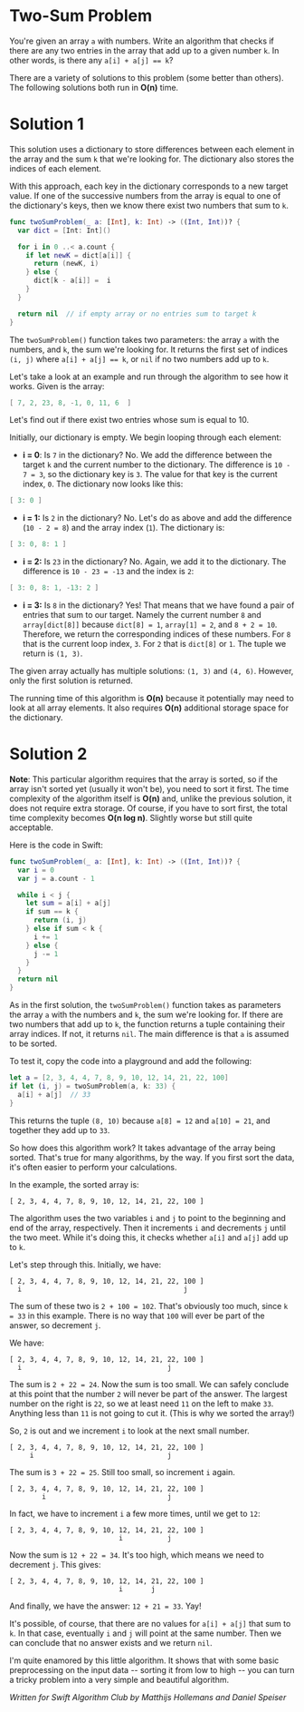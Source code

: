 # Two-Sum Problem

You're given an array `a` with numbers. Write an algorithm that checks if there are any two entries in the array that add up to a given number `k`. In other words, is there any `a[i] + a[j] == k`?

There are a variety of solutions to this problem (some better than others). The following solutions both run in **O(n)** time.

# Solution 1

This solution uses a dictionary to store differences between each element in the array and the sum `k` that we're looking for. The dictionary also stores the indices of each element.

With this approach, each key in the dictionary corresponds to a new target value. If one of the successive numbers from the array is equal to one of the dictionary's keys, then we know there exist two numbers that sum to `k`.

```swift
func twoSumProblem(_ a: [Int], k: Int) -> ((Int, Int))? {
  var dict = [Int: Int]()

  for i in 0 ..< a.count {
    if let newK = dict[a[i]] {
      return (newK, i)
    } else {
      dict[k - a[i]] =  i
    }
  }

  return nil  // if empty array or no entries sum to target k
}
```

The `twoSumProblem()` function takes two parameters: the array `a` with the numbers, and `k`, the sum we're looking for. It returns the first set of indices `(i, j)` where `a[i] + a[j] == k`, or `nil` if no two numbers add up to `k`.

Let's take a look at an example and run through the algorithm to see how it works. Given is the array:

```swift
[ 7, 2, 23, 8, -1, 0, 11, 6  ]
```

Let's find out if there exist two entries whose sum is equal to 10.

Initially, our dictionary is empty. We begin looping through each element:

- **i = 0**: Is `7` in the dictionary? No. We add the difference between the target `k` and the current number to the dictionary. The difference is `10 - 7 = 3`, so the dictionary key is `3`. The value for that key is the current index, `0`. The dictionary now looks like this:

```swift
[ 3: 0 ]
```

- **i = 1:** Is `2` in the dictionary? No. Let's do as above and add the difference (`10 - 2 = 8`) and the array index (`1`). The dictionary is:

```swift
[ 3: 0, 8: 1 ]
```

- **i = 2:** Is `23` in the dictionary? No. Again, we add it to the dictionary. The difference is `10 - 23 = -13` and the index is `2`:

```swift
[ 3: 0, 8: 1, -13: 2 ]
```

- **i = 3:** Is `8` in the dictionary? Yes! That means that we have found a pair of entries that sum to our target. Namely the current number `8` and `array[dict[8]]` because `dict[8] = 1`, `array[1] = 2`, and `8 + 2 = 10`. Therefore, we return the corresponding indices of these numbers. For `8` that is the current loop index, `3`. For `2` that is `dict[8]` or `1`. The tuple we return is `(1, 3)`.

The given array actually has multiple solutions: `(1, 3)` and `(4, 6)`. However, only the first solution is returned.

The running time of this algorithm is **O(n)** because it potentially may need to look at all array elements. It also requires **O(n)** additional storage space for the dictionary.

# Solution 2

**Note**: This particular algorithm requires that the array is sorted, so if the array isn't sorted yet (usually it won't be), you need to sort it first. The time complexity of the algorithm itself is **O(n)** and, unlike the previous solution, it does not require extra storage. Of course, if you have to sort first, the total time complexity becomes **O(n log n)**. Slightly worse but still quite acceptable.

Here is the code in Swift:

```swift
func twoSumProblem(_ a: [Int], k: Int) -> ((Int, Int))? {
  var i = 0
  var j = a.count - 1

  while i < j {
    let sum = a[i] + a[j]
    if sum == k {
      return (i, j)
    } else if sum < k {
      i += 1
    } else {
      j -= 1
    }
  }
  return nil
}
```

As in the first solution, the `twoSumProblem()` function takes as parameters the array `a` with the numbers and `k`, the sum we're looking for. If there are two numbers that add up to `k`, the function returns a tuple containing their array indices. If not, it returns `nil`. The main difference is that `a` is assumed to be sorted.

To test it, copy the code into a playground and add the following:

```swift
let a = [2, 3, 4, 4, 7, 8, 9, 10, 12, 14, 21, 22, 100]
if let (i, j) = twoSumProblem(a, k: 33) {
  a[i] + a[j]  // 33
}
```

This returns the tuple `(8, 10)` because `a[8] = 12` and `a[10] = 21`, and together they add up to `33`.

So how does this algorithm work? It takes advantage of the array being sorted. That's true for many algorithms, by the way. If you first sort the data, it's often easier to perform your calculations.

In the example, the sorted array is:

	[ 2, 3, 4, 4, 7, 8, 9, 10, 12, 14, 21, 22, 100 ]

The algorithm uses the two variables `i` and `j` to point to the beginning and end of the array, respectively. Then it increments `i` and decrements `j` until the two meet. While it's doing this, it checks whether `a[i]` and `a[j]` add up to `k`.

Let's step through this. Initially, we have:

	[ 2, 3, 4, 4, 7, 8, 9, 10, 12, 14, 21, 22, 100 ]
      i                                        j

The sum of these two is `2 + 100 = 102`. That's obviously too much, since `k = 33` in this example. There is no way that `100` will ever be part of the answer, so decrement `j`.

We have:

	[ 2, 3, 4, 4, 7, 8, 9, 10, 12, 14, 21, 22, 100 ]
      i                                    j

The sum is `2 + 22 = 24`. Now the sum is too small. We can safely conclude at this point that the number `2` will never be part of the answer. The largest number on the right is `22`, so we at least need `11` on the left to make `33`. Anything less than `11` is not going to cut it. (This is why we sorted the array!)

So, `2` is out and we increment `i` to look at the next small number.

	[ 2, 3, 4, 4, 7, 8, 9, 10, 12, 14, 21, 22, 100 ]
         i                                 j

The sum is `3 + 22 = 25`. Still too small, so increment `i` again.

	[ 2, 3, 4, 4, 7, 8, 9, 10, 12, 14, 21, 22, 100 ]
            i                              j

In fact, we have to increment `i` a few more times, until we get to `12`:

	[ 2, 3, 4, 4, 7, 8, 9, 10, 12, 14, 21, 22, 100 ]
                               i           j

Now the sum is `12 + 22 = 34`. It's too high, which means we need to decrement `j`. This gives:

	[ 2, 3, 4, 4, 7, 8, 9, 10, 12, 14, 21, 22, 100 ]
                               i       j

And finally, we have the answer: `12 + 21 = 33`. Yay!

It's possible, of course, that there are no values for `a[i] + a[j]` that sum to `k`. In that case, eventually `i` and `j` will point at the same number. Then we can conclude that no answer exists and we return `nil`.

I'm quite enamored by this little algorithm. It shows that with some basic preprocessing on the input data -- sorting it from low to high -- you can turn a tricky problem into a very simple and beautiful algorithm.

*Written for Swift Algorithm Club by Matthijs Hollemans and Daniel Speiser*
